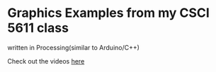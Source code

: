 # Graphics Examples from my CSCI 5611 class

written in Processing(similar to Arduino/C++)

Check out the videos [here](http://clarvel.github.io/Graphics-Examples/)
